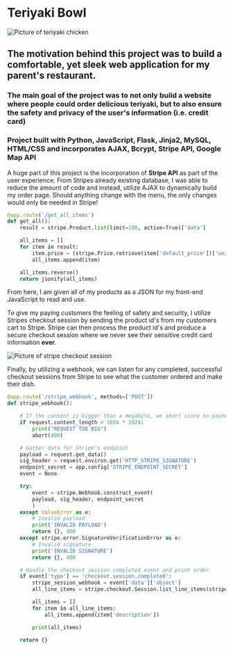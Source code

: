 # Teriyaki Bowl
![Picture of teriyaki chicken](https://static01.nyt.com/images/2016/05/28/dining/28COOKING-CHICKEN-TERIYAKI1/28COOKING-CHICKEN-TERIYAKI1-videoSixteenByNineJumbo1600.jpg)

## The motivation behind this project was to build a comfortable, yet sleek web application for my parent's restaurant. 

### The main goal of the project was to not only build a website where people could order delicious teriyaki, but to also ensure the safety and privacy of the user's information (i.e. credit card)
### Project built with Python, JavaScript, Flask, Jinja2, MySQL, HTML/CSS and incorporates AJAX, Bcrypt, Stripe API, Google Map API  

A huge part of this project is the incorporation of **Stripe API** as part of the user experience. 
From Stripes already existing database, I was able to reduce the amount of code and instead, utilize AJAX to dynamically build my order page. Should anything change with the menu, the only changes would only
be needed in Stripe!

```py
@app.route('/get_all_items')
def get_all():
    result = stripe.Product.list(limit=100, active=True)['data']

    all_items = []
    for item in result:
        item.price = (stripe.Price.retrieve(item['default_price'])['unit_amount'])/100
        all_items.append(item)

    all_items.reverse()
    return jsonify(all_items)
```

From here, I am given all of my products as a JSON for my front-end JavaScript to read and use.

To give my paying customers the feeling of safety and security, I utilize Stripes checkout session by sending the product id's from my customers cart to Stripe. 
Stripe can then process the product id's and produce a secure checkout session where we never see their sensitive credit card information **ever**. 

![Picture of stripe checkout session](https://res.cloudinary.com/practicaldev/image/fetch/s--CDbO1zkG--/c_imagga_scale,f_auto,fl_progressive,h_900,q_auto,w_1600/https://dev-to-uploads.s3.amazonaws.com/i/fk71m1mwmkukvbbewo5a.png)

Finally, by utilizing a webhook, we can listen for any completed, successful checkout sessions from Stripe to see what the customer ordered and make their dish. 

```py
@app.route('/stripe_webhook', methods=['POST'])
def stripe_webhook():

    # If the content is bigger than a megabyte, we abort since no payment should be this big
    if request.content_length > 1024 * 1024:
        print("REQUEST TOO BIG")
        abort(400)

    # Gather data for Stripe's endpoint
    payload = request.get_data()
    sig_header = request.environ.get('HTTP_STRIPE_SIGNATURE')
    endpoint_secret = app.config['STRIPE_ENDPOINT_SECRET']
    event = None

    try:
        event = stripe.Webhook.construct_event(
        payload, sig_header, endpoint_secret
        )
    except ValueError as e:
        # Invalid payload
        print('INVALID PAYLOAD')
        return {}, 400
    except stripe.error.SignatureVerificationError as e:
        # Invalid signature
        print('INVALID SIGNATURE')
        return {}, 400

    # Handle the checkout session completed event and print order
    if event['type'] == 'checkout.session.completed':
        stripe_session_webhook = event['data']['object']
        all_line_items = stripe.checkout.Session.list_line_items(stripe_session_webhook['id'])

        all_items = []
        for item in all_line_items:
            all_items.append(item['description'])

        print(all_items)

    return {}
```







